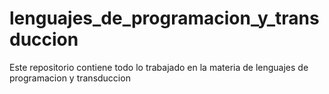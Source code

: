# lenguajes_de_programacion_y_transduccion
Este repositorio contiene todo lo trabajado en la materia de lenguajes de programacion y transduccion
